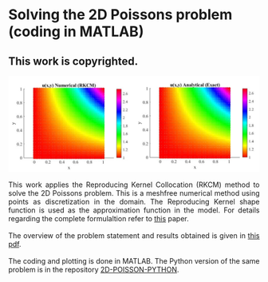 # Solving the 2D Poissons problem (coding in MATLAB)
## This work is copyrighted.

<p align="center">
<img width="600" src="2DComp.jpg">
</p>

<div style="text-align: justify"> 

 This work applies the Reproducing Kernel Collocation (RKCM) method to solve the 2D Poissons problem. This is a meshfree numerical method using points as discretization in the domain. The Reproducing Kernel shape function is used as the approximation function in the model. For details regarding the complete formulaltion refer to <a href="https://doi.org/10.1002/num.20539">this</a> paper. 
 <br/>
 <br/>
The overview of the problem statement and results obtained is given in <a href="latex/Poisson.pdf">this pdf</a>.
<br/>
<br/>
The coding and plotting is done in MATLAB. The Python version of the same problem is in the repository <a href="https://bramyarao.github.io/2D-POISSON-PYTHON/">2D-POISSON-PYTHON</a>.

</div>
 


